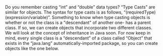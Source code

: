 Do you remember casting “int” and “double” data types? “Type Casts” are similar for objects. The syntax for type casts is as follows, “(requiredType)(expression/variable)”. Something to know when type casting objects is whether or not the class is a "descendant" of another one- has a parent class. If so, we can create objects that incorporate two different classes. We will look at the concept of inheritance in Java soon. For now keep in mind, every single class is a “descendant” of a class called “Object” that exists in the “java.lang” automatically-imported package, so you can create objects like the one below.


